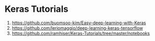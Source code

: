 # Keras Tutorials  


1. https://github.com/buomsoo-kim/Easy-deep-learning-with-Keras  
2. https://github.com/leriomaggio/deep-learning-keras-tensorflow  
3. https://github.com/ramhiser/Keras-Tutorials/tree/master/notebooks  

